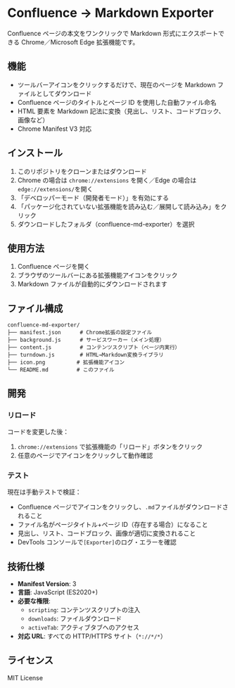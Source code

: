 # Confluence → Markdown Exporter

Confluence ページの本文をワンクリックで Markdown 形式にエクスポートできる Chrome／Microsoft Edge 拡張機能です。

## 機能

- ツールバーアイコンをクリックするだけで、現在のページを Markdown ファイルとしてダウンロード
- Confluence ページのタイトルとページ ID を使用した自動ファイル命名
- HTML 要素を Markdown 記法に変換（見出し、リスト、コードブロック、画像など）
- Chrome Manifest V3 対応

## インストール

1. このリポジトリをクローンまたはダウンロード
2. Chrome の場合は `chrome://extensions` を開く／Edge の場合は`edge://extensions/`を開く
3. 「デベロッパーモード（開発者モード）」を有効にする
4. 「パッケージ化されていない拡張機能を読み込む／展開して読み込み」をクリック
5. ダウンロードしたフォルダ（confluence-md-exporter）を選択

## 使用方法

1. Confluence ページを開く
2. ブラウザのツールバーにある拡張機能アイコンをクリック
3. Markdown ファイルが自動的にダウンロードされます

## ファイル構成

```
confluence-md-exporter/
├── manifest.json      # Chrome拡張の設定ファイル
├── background.js      # サービスワーカー（メイン処理）
├── content.js         # コンテンツスクリプト（ページ内実行）
├── turndown.js        # HTML→Markdown変換ライブラリ
├── icon.png          # 拡張機能アイコン
└── README.md         # このファイル
```

## 開発

### リロード

コードを変更した後：

1. `chrome://extensions` で拡張機能の「リロード」ボタンをクリック
2. 任意のページでアイコンをクリックして動作確認

### テスト

現在は手動テストで検証：

- Confluence ページでアイコンをクリックし、`.md`ファイルがダウンロードされること
- ファイル名がページタイトル+ページ ID（存在する場合）になること
- 見出し、リスト、コードブロック、画像が適切に変換されること
- DevTools コンソールで`[Exporter]`のログ・エラーを確認

## 技術仕様

- **Manifest Version**: 3
- **言語**: JavaScript (ES2020+)
- **必要な権限**:
  - `scripting`: コンテンツスクリプトの注入
  - `downloads`: ファイルダウンロード
  - `activeTab`: アクティブタブへのアクセス
- **対応 URL**: すべての HTTP/HTTPS サイト（`*://*/*`）

## ライセンス

MIT License

